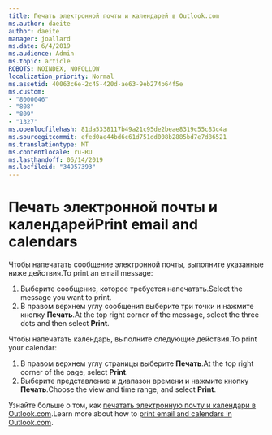 ```yaml
---
title: Печать электронной почты и календарей в Outlook.com
ms.author: daeite
author: daeite
manager: joallard
ms.date: 6/4/2019
ms.audience: Admin
ms.topic: article
ROBOTS: NOINDEX, NOFOLLOW
localization_priority: Normal
ms.assetid: 40063c6e-2c45-420d-ae63-9eb274b64f5e
ms.custom:
- "8000046"
- "808"
- "809"
- "1327"
ms.openlocfilehash: 81da5338117b49a21c95de2beae8319c55c83c4a
ms.sourcegitcommit: efed0ae44bd6c61d751dd008b2885bd7e7d86521
ms.translationtype: MT
ms.contentlocale: ru-RU
ms.lasthandoff: 06/14/2019
ms.locfileid: "34957393"
---
```

# <a name="print-email-and-calendars"></a><span data-ttu-id="c9752-102">Печать электронной почты и календарей</span><span class="sxs-lookup"><span data-stu-id="c9752-102">Print email and calendars</span></span>

<span data-ttu-id="c9752-103">Чтобы напечатать сообщение электронной почты, выполните указанные ниже действия.</span><span class="sxs-lookup"><span data-stu-id="c9752-103">To print an email message:</span></span>
  
1. <span data-ttu-id="c9752-104">Выберите сообщение, которое требуется напечатать.</span><span class="sxs-lookup"><span data-stu-id="c9752-104">Select the message you want to print.</span></span>
1. <span data-ttu-id="c9752-105">В правом верхнем углу сообщения выберите три точки и нажмите кнопку **Печать**.</span><span class="sxs-lookup"><span data-stu-id="c9752-105">At the top right corner of the message, select the three dots and then select **Print**.</span></span>

<span data-ttu-id="c9752-106">Чтобы напечатать календарь, выполните следующие действия.</span><span class="sxs-lookup"><span data-stu-id="c9752-106">To print your calendar:</span></span>

1. <span data-ttu-id="c9752-107">В правом верхнем углу страницы выберите **Печать**.</span><span class="sxs-lookup"><span data-stu-id="c9752-107">At the top right corner of the page, select **Print**.</span></span>
1. <span data-ttu-id="c9752-108">Выберите представление и диапазон времени и нажмите кнопку **Печать**.</span><span class="sxs-lookup"><span data-stu-id="c9752-108">Choose the view and time range, and select **Print**.</span></span>

<span data-ttu-id="c9752-109">Узнайте больше о том, как [печатать электронную почту и календари в Outlook.com](https://go.microsoft.com/fwlink/p/?linkid=2001208&amp;clcid=0x409).</span><span class="sxs-lookup"><span data-stu-id="c9752-109">Learn more about how to [print email and calendars in Outlook.com](https://go.microsoft.com/fwlink/p/?linkid=2001208&amp;clcid=0x409).</span></span>